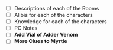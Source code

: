 - [ ] Descriptions of each of the Rooms
- [ ] Alibis for each of the characters
- [ ] Knowledge for each of the characters
- [ ] PC Notes
- [ ] **Add Vial of Adder Venom**
- [ ] **More Clues to Myrtle**
